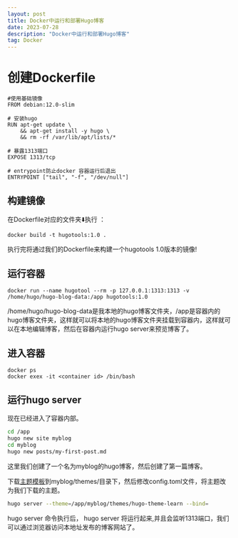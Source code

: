 ```yaml
---
layout: post
title: Docker中运行和部署Hugo博客
date: 2023-07-28
description: "Docker中运行和部署Hugo博客"
tag: Docker
---
```

# 创建Dockerfile

```shell
#使用基础镜像
FROM debian:12.0-slim

# 安装hugo
RUN apt-get update \
    && apt-get install -y hugo \
    && rm -rf /var/lib/apt/lists/*

# 暴露1313端口
EXPOSE 1313/tcp

# entrypoint防止docker 容器运行后退出
ENTRYPOINT ["tail", "-f", "/dev/null"]
```

## 构建镜像

在Dockerfile对应的文件夹⬇️执行 ：

```shell
docker build -t hugotools:1.0 .
```

执行完将通过我们的Dockerfile来构建一个hugotools 1.0版本的镜像!

## 运行容器

```shell
docker run --name hugotool --rm -p 127.0.0.1:1313:1313 -v /home/hugo/hugo-blog-data:/app hugotools:1.0
```

/home/hugo/hugo-blog-data是我本地的hugo博客文件夹，/app是容器内的hugo博客文件夹，这样就可以将本地的hugo博客文件夹挂载到容器内，这样就可以在本地编辑博客，然后在容器内运行hugo server来预览博客了。

## 进入容器

```shell
docker ps
docker exex -it <container id> /bin/bash
```

## 运行hugo server

现在已经进入了容器内部。

```bash
cd /app
hugo new site myblog
cd myblog
hugo new posts/my-first-post.md
```

这里我们创建了一个名为myblog的hugo博客，然后创建了第一篇博客。

下载[主题模板](https://themes.gohugo.io/)到myblog/themes/目录下，然后修改config.toml文件，将主题改为我们下载的主题。

```bash
hugo server --theme=/app/myblog/themes/hugo-theme-learn --bind=
```

hugo server 命令执行后， hugo server 将运行起来,并且会监听1313端口，我们可以通过浏览器访问本地址发布的博客网站了。
